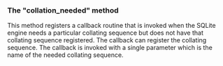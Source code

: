 ### The "collation\_needed" method


This method registers a callback routine that is invoked when the SQLite
engine needs a particular collating sequence but does not have that
collating sequence registered. The callback can register the collating
sequence. The callback is invoked with a single parameter which is the
name of the needed collating sequence.



